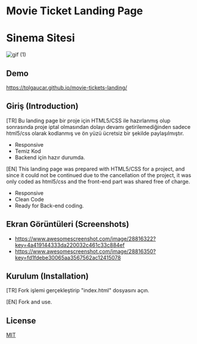 # Movie Ticket Landing Page
# Sinema Sitesi

![gif (1)](https://user-images.githubusercontent.com/53059811/175771119-d88a9801-1e70-40ce-91af-fabe1217d751.gif)

## Demo
https://tolgaucar.github.io/movie-tickets-landing/

## Giriş (Introduction)

[TR]
Bu landing page bir proje için HTML5/CSS ile hazırlanmış olup sonrasında proje iptal olmasından dolayı devamı getirilemediğinden sadece html5/css olarak kodlanmış ve ön yüzü ücretsiz bir şekilde paylaşılmıştır.

- Responsive
- Temiz Kod
- Backend için hazır durumda.


[EN]
This landing page was prepared with HTML5/CSS for a project, and since it could not be continued due to the cancellation of the project, it was only coded as html5/css and the front-end part was shared free of charge.

- Responsive
- Clean Code
- Ready for Back-end coding.

## Ekran Görüntüleri (Screenshots)
- https://www.awesomescreenshot.com/image/28816322?key=4a419144333da220032c461c33c884ef
- https://www.awesomescreenshot.com/image/28816350?key=fd1fdebe30065aa3567562ac12415078


## Kurulum (Installation)

[TR] Fork işlemi gerçekleştirip "index.html" dosyasını açın.

[EN] Fork and use.


## License
[MIT](https://choosealicense.com/licenses/mit/)
